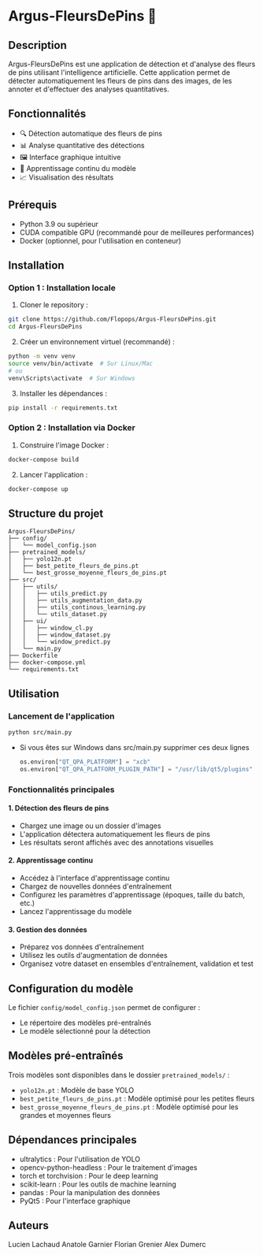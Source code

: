 # Argus-FleursDePins 🌲

## Description

Argus-FleursDePins est une application de détection et d'analyse des fleurs de pins utilisant l'intelligence artificielle. Cette application permet de détecter automatiquement les fleurs de pins dans des images, de les annoter et d'effectuer des analyses quantitatives.

## Fonctionnalités

- 🔍 Détection automatique des fleurs de pins
- 📊 Analyse quantitative des détections
- 🖼️ Interface graphique intuitive
- 🔄 Apprentissage continu du modèle
- 📈 Visualisation des résultats


## Prérequis

- Python 3.9 ou supérieur
- CUDA compatible GPU (recommandé pour de meilleures performances)
- Docker (optionnel, pour l'utilisation en conteneur)

## Installation

### Option 1 : Installation locale

1. Cloner le repository :

```bash
git clone https://github.com/Flopops/Argus-FleursDePins.git
cd Argus-FleursDePins
```

2. Créer un environnement virtuel (recommandé) :

```bash
python -m venv venv
source venv/bin/activate  # Sur Linux/Mac
# ou
venv\Scripts\activate  # Sur Windows
```

3. Installer les dépendances :

```bash
pip install -r requirements.txt
```

### Option 2 : Installation via Docker

1. Construire l'image Docker :

```bash
docker-compose build
```

2. Lancer l'application :

```bash
docker-compose up
```

## Structure du projet

```
Argus-FleursDePins/
├── config/
│   └── model_config.json
├── pretrained_models/
│   ├── yolo12n.pt
│   ├── best_petite_fleurs_de_pins.pt
│   └── best_grosse_moyenne_fleurs_de_pins.pt
├── src/
│   ├── utils/
│   │   ├── utils_predict.py
│   │   ├── utils_augmentation_data.py
│   │   ├── utils_continous_learning.py
│   │   └── utils_dataset.py
│   ├── ui/
│   │   ├── window_cl.py
│   │   ├── window_dataset.py
│   │   └── window_predict.py
│   └── main.py
├── Dockerfile
├── docker-compose.yml
└── requirements.txt
```

## Utilisation

### Lancement de l'application

```bash
python src/main.py
```
- Si vous êtes sur Windows dans src/main.py supprimer ces deux lignes
    ```python
    os.environ["QT_QPA_PLATFORM"] = "xcb"
    os.environ["QT_QPA_PLATFORM_PLUGIN_PATH"] = "/usr/lib/qt5/plugins"
    ```
### Fonctionnalités principales

#### 1. Détection des fleurs de pins

- Chargez une image ou un dossier d'images
- L'application détectera automatiquement les fleurs de pins
- Les résultats seront affichés avec des annotations visuelles

#### 2. Apprentissage continu

- Accédez à l'interface d'apprentissage continu
- Chargez de nouvelles données d'entraînement
- Configurez les paramètres d'apprentissage (époques, taille du batch, etc.)
- Lancez l'apprentissage du modèle

#### 3. Gestion des données

- Préparez vos données d'entraînement
- Utilisez les outils d'augmentation de données
- Organisez votre dataset en ensembles d'entraînement, validation et test

## Configuration du modèle

Le fichier `config/model_config.json` permet de configurer :

- Le répertoire des modèles pré-entraînés
- Le modèle sélectionné pour la détection

## Modèles pré-entraînés

Trois modèles sont disponibles dans le dossier `pretrained_models/` :

- `yolo12n.pt` : Modèle de base YOLO
- `best_petite_fleurs_de_pins.pt` : Modèle optimisé pour les petites fleurs
- `best_grosse_moyenne_fleurs_de_pins.pt` : Modèle optimisé pour les grandes et moyennes fleurs

## Dépendances principales

- ultralytics : Pour l'utilisation de YOLO
- opencv-python-headless : Pour le traitement d'images
- torch et torchvision : Pour le deep learning
- scikit-learn : Pour les outils de machine learning
- pandas : Pour la manipulation des données
- PyQt5 : Pour l'interface graphique

## Auteurs

Lucien Lachaud
Anatole Garnier
Florian Grenier
Alex Dumerc

